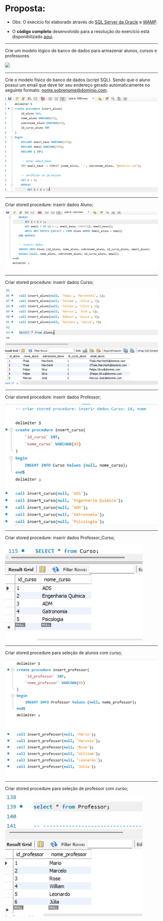 <h1>Proposta:</h1>

* Obs: O execício foi elaborado através do [SQL Server da Oracle](https://dev.mysql.com/doc/) e [WAMP](https://sourceforge.net/projects/wampserver/).

* O <b>código completo</b> desenvolvido para a resolução do exercício está disponibilizado [aqui](https://github.com/thaisconto/Curso-ADS/blob/main/Bando_Dados/Lista_View/sql.sql).

------------------------------------------------

Crie um modelo lógico de banco de dados para armazenar alunos, cursos e professores.

<img src = modelo_lógico.png>

------------------------------------------------

Crie o modelo físico do banco de dados (script SQL). Sendo que o aluno possui um email que deve ter seu endereço gerado automaticamente no seguinte formato:
nome.sobrenome@dominio.com. 

<img src = print1.png>

------------------------------------------------

Criar stored procedure: inserir dados Aluno;

<img src = print2.png>

------------------------------------------------

Criar stored procedure: inserir dados Curso;

<img src = print3.png>

------------------------------------------------

Criar stored procedure: inserir dados Professor;

<img src = print4.png>

------------------------------------------------

Criar stored procedure: inserir dados Professor_Curso;

<img src = print5.png>

------------------------------------------------

Criar stored procedure para seleção de alunos com curso;

<img src = print6.png>

------------------------------------------------

Criar stored procedure para seleção de professor com curso;
 
<img src = print7.png>

